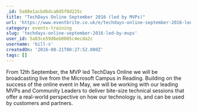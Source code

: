 ```yaml
---
_id: 5a88e1acbd6dca0d5f0d225c
title: "TechDays Online September 2016 (led by MVPs)"
url: 'https://www.eventbrite.co.uk/e/techdays-online-september-2016-led-by-mvps-tickets-27251539087'
category: events-training
slug: 'techdays-online-september-2016-led-by-mvps'
user_id: 5a83ce59d6eb0005c4ecda2c
username: 'bill-s'
createdOn: '2016-08-21T00:27:52.000Z'
tags: []
---
```


From 12th September, the MVP led TechDays Online we will be broadcasting live from the Microsoft Campus in Reading. Building on the success of the online event in May, we will be working with our leading MVPs and Community Leaders to deliver bite-size technical sessions that offer a real-world perspective on how our technology is, and can be used by customers and partners.
